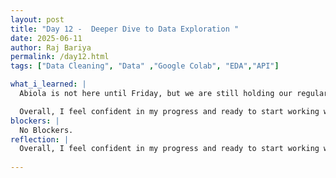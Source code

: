 ```yaml
---
layout: post
title: "Day 12 -  Deeper Dive to Data Exploration "
date: 2025-06-11
author: Raj Bariya
permalink: /day12.html
tags: ["Data Cleaning", "Data" ,"Google Colab", "EDA","API"]

what_i_learned: |
  Abiola is not here until Friday, but we are still holding our regular Zoom meetings. She assigned us tasks focused on data cleaning, EDA, and building machine learning models. I’ve completed all the video tutorials she provided.While working through the EDA videos, I paid particular attention to how different visualizations and statistical summaries can reveal underlying patterns, trends, and anomalies in data. I experimented with techniques like correlation heatmaps, pair plots, boxplots, and distribution charts using Seaborn and Matplotlib. I also practiced handling missing values, outlier detection, and feature scaling. These hands-on exercises helped solidify my understanding of how crucial EDA is in shaping the direction of the machine learning pipeline. I also tried working on different data visualization like geospatial heatmap and sankey chart. 

  Overall, I feel confident in my progress and ready to start working with real datasets for our machine learning projects. I’m also focusing today on refining my model development skills and making my ML pipelines more efficient and adaptable.
blockers: |
  No Blockers.
reflection: |
  Overall, I feel confident in my progress and ready to start working with real datasets for our machine learning projects. I’m also focusing today on refining my model development skills and making my ML pipelines more efficient and adaptable.
  
---
```

